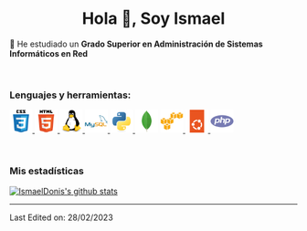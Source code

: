 <h1 align="center">Hola 👋, Soy Ismael</h1>


🌱 He estudiado un **Grado Superior en Administración de Sistemas Informáticos en Red**


<br>
<h3 align="left">Lenguajes y herramientas:</h3>
<p align="left"> <a href="https://www.w3schools.com/css/" target="_blank" rel="noreferrer"> <img src="https://raw.githubusercontent.com/devicons/devicon/master/icons/css3/css3-original-wordmark.svg" alt="css3" width="40" height="40"/> </a> <a href="https://www.w3.org/html/" target="_blank" rel="noreferrer"> <img src="https://raw.githubusercontent.com/devicons/devicon/master/icons/html5/html5-original-wordmark.svg" alt="html5" width="40" height="40"/> </a> <a href="https://www.linux.org/" target="_blank" rel="noreferrer"> <img src="https://raw.githubusercontent.com/devicons/devicon/master/icons/linux/linux-original.svg" alt="linux" width="40" height="40"/> </a> <a href="https://www.mysql.com/" target="_blank" rel="noreferrer"> <img src="https://raw.githubusercontent.com/devicons/devicon/master/icons/mysql/mysql-original-wordmark.svg" alt="mysql" width="40" height="40"/> </a> <a href="https://www.python.org" target="_blank" rel="noreferrer"> <img src="https://raw.githubusercontent.com/devicons/devicon/master/icons/python/python-original.svg" alt="python" width="40" height="40"/> </a> <a href="https://www.mongodb.com" target="_blank" rel="noreffer"> <img src="https://github.com/devicons/devicon/blob/master/icons/mongodb/mongodb-original.svg" alt="mongodb" wdith="40" height="40"/></a>  <a href="https://aws.amazon.com" target="_blank" rel="noreffer"> <img src="https://github.com/devicons/devicon/blob/master/icons/amazonwebservices/amazonwebservices-original.svg" alt="aws" width="40" height="40"/> </a>  <a href="https://ubuntu.com" target="_blank" rel="noreffer"> <img src="https://github.com/devicons/devicon/blob/master/icons/ubuntu/ubuntu-plain.svg" alt="ubuntu" width="40" height="40"/> </a> <a href="https://ubuntu.com" target="_blank" rel="noreffer">  <a href="https://www.php.net" target="_blank" rel="noreffer"> <img src="https://github.com/devicons/devicon/blob/master/icons/php/php-plain.svg" alt="php" width="40" height="40"/> </a></p><br>


<h3>Mis estadísticas</h3>

[![IsmaelDonis's github stats](https://github-readme-stats.vercel.app/api?username=IsmaelDonis&show_icons=true&theme=default)](https://github.com/IsmaelDonis/)

------

Last Edited on: 28/02/2023
